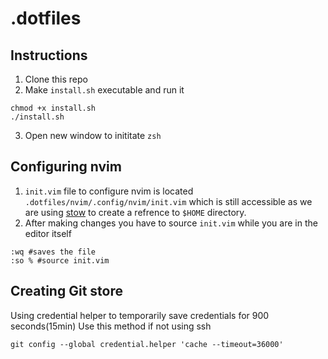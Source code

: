 # .dotfiles

## Instructions
1. Clone this repo
2. Make `install.sh` executable and run it 
```
chmod +x install.sh
./install.sh
```
3. Open new window to inititate `zsh`

## Configuring nvim

1. `init.vim` file to configure nvim is located `.dotfiles/nvim/.config/nvim/init.vim` which is still accessible as we are using [stow](https://www.gnu.org/software/stow/manual/stow.html) to create a refrence to `$HOME` directory.
2. After making changes you have to source `init.vim` while you are in the editor itself
```vim
:wq #saves the file
:so % #source init.vim
```

## Creating Git store
Using credential helper to temporarily save credentials for 900 seconds(15min)
Use this method if not using ssh
```
git config --global credential.helper 'cache --timeout=36000'
```

